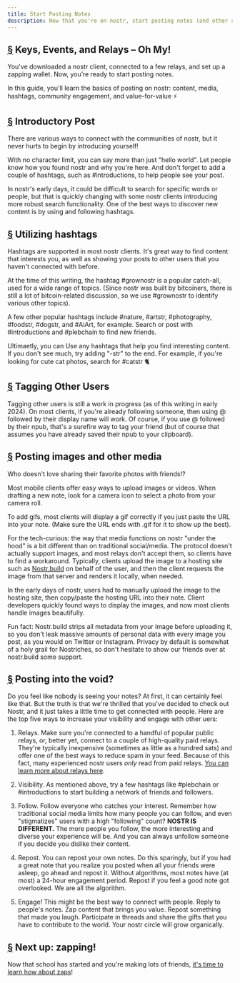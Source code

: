```yaml
---
title: Start Posting Notes
description: Now that you're on nostr, start posting notes (and other stuff!)
---
```



## [§](#keys-events-relays) Keys, Events, and Relays – Oh My!

You've downloaded a nostr client, connected to a few relays, and set up a zapping wallet. Now, you’re ready to start posting notes.

In this guide, you'll learn the basics of posting on nostr: content, media, hashtags, community engagement, and value-for-value :zap:

## [§](#introductory-post) Introductory Post

There are various ways to connect with the communities of nostr, but it never hurts to begin by introducing yourself!

With no character limit, you can say more than just "hello world". Let people know how you found nostr and why you're here. And don't forget to add a couple of hashtags, such as #introductions, to help people see your post. 

In nostr's early days, it could be difficult to search for specific words or people, but that is quickly changing with some nostr clients introducing more robust search functionality. One of the best ways to discover new content is by using and following hashtags.

## [§](#utilizing-hashtags) Utilizing hashtags

Hashtags are supported in most nostr clients. It's great way to find content that interests you, as well as showing your posts to other users that you haven't connected with before. 

At the time of this writing, the hashtag #grownostr is a popular catch-all, used for a wide range of topics. (Since nostr was built by bitcoiners, there is still a lot of bitcoin-related discussion, so we use #grownostr to identify various other topics). 

A few other popular hashtags include #nature, #artstr, #photography, #foodstr, #dogstr, and #AiArt, for example. Search or post with #introductions and #plebchain to find new friends.

Ultimaetly, you can Use any hashtags that help you find interesting content. If you don't see much, try adding "-str" to the end. For example, if you're looking for cute cat photos, search for #catstr :cat2:


## [§](#tagging-other-users) Tagging Other Users

Tagging other users is still a work in progress (as of this writing in early 2024). On most clients, if you're already following someone, then using @ followed by their display name will work. Of course, if you use @ followed by their npub, that's a surefire way to tag your friend (but of course that assumes you have already saved their npub to your clipboard).


## [§](#posting-media) Posting images and other media

Who doesn't love sharing their favorite photos with friends!?

Most mobile clients offer easy ways to upload images or videos. When drafting a new note, look for a camera icon to select a photo from your camera roll. 

To add gifs, most clients will display a gif correctly if you just paste the URL into your note. (Make sure the URL ends with .gif for it to show up the best).

For the tech-curious: the way that media functions on nostr "under the hood" is a bit different than on traditional social/media. The protocol doesn't actually support images, and most relays don't accept them, so clients have to find a workaround. Typically, clients upload the image to a hosting site such as [Nostr.build](nostr.build) on behalf of the user, and then the client requests the image from that server and renders it locally, when needed.

In the early days of nostr, users had to manually upload the image to the hosting site, then copy/paste the hosting URL into their note. Client developers quickly found ways to display the images, and now most clients handle images beautifully.

Fun fact: Nostr.build strips all metadata from your image before uploading it, so you don't leak massive amounts of personal data with every image you post, as you would on Twitter or Instagram. Privacy by default is somewhat of a holy grail for Nostriches, so don't hesitate to show our friends over at nostr.build some support. 


## [§](#getting-un-stuck) Posting into the void?

Do you feel like nobody is seeing your notes? At first, it can certainly feel like that. But the truth is that we're thrilled that you've decided to check out Nostr, and it just takes a little time to get connected with people. Here are the top five ways to increase your visibility and engage with other uers:

1. Relays. Make sure you're connected to a handful of popular public relays, or, better yet, connect to a couple of high-quality paid relays. They're typically inexpensive (sometimes as little as a hundred sats) and offer one of the best ways to reduce spam in your feed. Because of this fact, many experienced nostr users _only_ read from paid relays. [You can learn more about relays here](https://nostr.how/en/relays).

2. Visibility. As mentioned above, try a few hashtags like #plebchain or #introductions to start building a network of friends and followers.

3. Follow. Follow everyone who catches your interest. Remember how traditional social media limits how many people you can follow, and even "stigmatizes" users with a high "following" count? **NOSTR IS DIFFERENT.** The more people you follow, the more interesting and diverse your experience will be. And you can always unfollow someone if you decide you dislike their content.

4. Repost. You can repost your own notes. Do this sparingly, but if you had a great note that you realize you posted when all your friends were asleep, go ahead and repost it. Without algorithms, most notes have (at most) a 24-hour engagement period. Repost if you feel a good note got overlooked. We are all the algorithm.

5. Engage! This might be the best way to connect with people. Reply to people's notes. Zap content that brings you value. Repost something that made you laugh. Participate in threads and share the gifts that you have to contribute to the world. Your nostr circle will grow organically.


## [§](#next-steps) Next up: zapping!

Now that school has started and you're making lots of friends, [it's time to learn how about zaps](https://nostr.how/en/zaps)!
